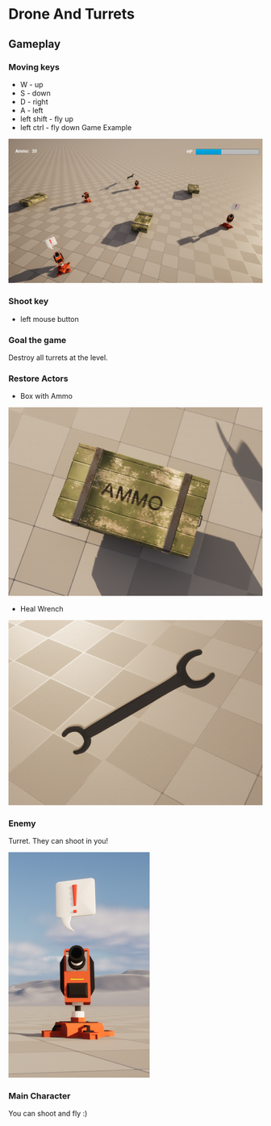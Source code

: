 # Drone And Turrets
## Gameplay
### Moving keys
- W - up
- S - down
- D - right
- A - left
- left shift - fly up
- left ctrl - fly down
Game Example

![](Media/gameplay_example.png)

### Shoot key
- left mouse button
### Goal the game 
Destroy all turrets at the level. 
### Restore Actors
- Box with Ammo
  
![](Media/ammo_box.png)

- Heal Wrench

![](Media/wrench.png)

### Enemy
Turret.
They can shoot in you!

![](Media/turret.png)

### Main Character
You can shoot and fly :)
